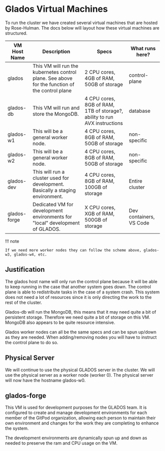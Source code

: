 # Glados Virtual Machines

To run the cluster we have created several virtual machines that are hosted by Rose-Hulman. The docs below will layout how these virtual machines are structured.

| VM Host Name     | Description                                                                                     | Specs                                                                        | What runs here?         |
| -----------      | ------------------------------------                                                            | ------------------------------------                                         | ----------------------- |
| glados           | This VM will run the kubernetes control plane. See above for the function of the control plane  | 2 CPU cores, 4GB of RAM, 50GB of storage                                     | control-plane           |
| glados-db        | This VM will run and store the MongoDB.                                                         | 4 CPU cores, 8GB of RAM, 1TB of storage?, ability to run AVX instructions    | database                |
| glados-w1        | This will be a general worker node.                                                             | 4 CPU cores, 8GB of RAM, 50GB of storage                                     | non-specific            |
| glados-w2        | This will be a general worker node.                                                             | 4 CPU cores, 8GB of RAM, 50GB of storage                                     | non-specific            |
| glados-dev       | This will run a cluster used for development. Basically a staging environment.                  | 4 CPU cores, 8GB of RAM, 100GB of storage                                    | Entire cluster          |
| glados-forge     | Dedicated VM for development environments for "local" development of GLADOS.                            | X CPU cores, XGB of RAM, 500GB of storage                                   | Dev containers, VS Code |

!!! note

    If we need more worker nodes they can follow the scheme above, glados-w3, glados-w4, etc.

## Justification

The glados host name will only run the control plane because it will be able to keep running in the case that another system goes down. The control plane is able to redistribute tasks in the case of a system crash. This system does not need a lot of resources since it is only directing the work to the rest of the cluster.

Glados-db will run the MongoDB, this means that it may need quite a bit of persistent storage. Therefore we need quite a bit of storage on this VM. MongoDB also appears to be quite resource intensive.

Glados worker nodes can all be the same specs and can be spun up/down as they are needed. When adding/removing nodes you will have to instruct the control plane to do so.

## Physical Server

We will continue to use the physical GLADOS server in the cluster. We will use the physical server as a worker node (worker 0). The physical server will now have the hostname glados-w0.

## glados-forge

This VM is used for development purposes for the GLADOS team. It is configured to create and manage development environments for each member of the GitPod organization, allowing each person to maintain their own environment and changes for the work they are completing to enhance the system.

The development environments are dynamically spun up and down as needed to preserve the ram and CPU usage on the VM.
